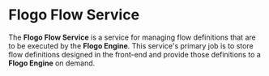 # Flogo Flow Service 

The **Flogo Flow Service** is a service for managing flow definitions that are to be executed by the **Flogo Engine**.  This service's primary job is to store flow definitions designed in the front-end and provide those definitions to a **Flogo Engine** on demand.

